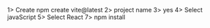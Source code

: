1> Create npm create vite@latest
2> project name
3> yes
4> Select javaScript
5> Select React
7> npm install
